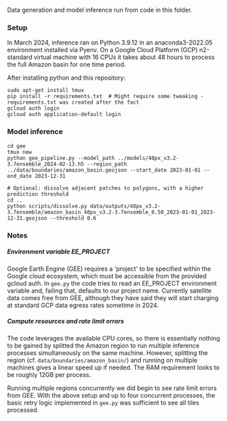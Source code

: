 
Data generation and model inference run from code in this folder. 

### Setup

In March 2024, inference ran on Python 3.9.12 in an anaconda3-2022.05 environment installed via Pyenv. On a Google Cloud Platform (GCP) n2-standard virtual machine with 16 CPUs it takes about 48 hours to process the full Amazon basin for one time period. 

After installing python and this repository: 

```
sudo apt-get install tmux
pip install -r requirements.txt  # Might require some tweaking - requirements.txt was created after the fact
gcloud auth login
gcloud auth application-default login
```

### Model inference

```
cd gee
tmux new 
python gee_pipeline.py --model_path ../models/48px_v3.2-3.7ensemble_2024-02-13.h5 --region_path ../data/boundaries/amazon_basin.geojson --start_date 2023-01-01 --end_date 2023-12-31

# Optional: dissolve adjacent patches to polygons, with a higher prediction threshold
cd ..
python scripts/dissolve.py data/outputs/48px_v3.2-3.7ensemble/amazon_basin_48px_v3.2-3.7ensemble_0.50_2023-01-01_2023-12-31.geojson --threshold 0.6
```

### Notes

##### Environment variable EE_PROJECT

Google Earth Engine (GEE) requires a 'project' to be specified within the Google cloud ecosystem, which must be accessible from the provided gcloud auth. In `gee.py` the code tries to read an EE_PROJECT environment variable and, failing that, defaults to our project name. Currently satellite data comes free from GEE, although they have said they will start charging at standard GCP data egress rates sometime in 2024. 

##### Compute resources and rate limit errors

The code leverages the available CPU cores, so there is essentially nothing to be gained by splitted the Amazon region to run multiple inference processes simultaneously on the same machine. However, splitting the region (cf. `data/boundaries/amazon_basin/`) and running on multiple machines gives a linear speed up if needed. The RAM requirement looks to be roughly 12GB per process. 

Running multiple regions concurrently we did begin to see rate limit errors from GEE. With the above setup and up to four concurrent processes, the basic retry logic implemented in `gee.py` was sufficient to see all tiles processed.

